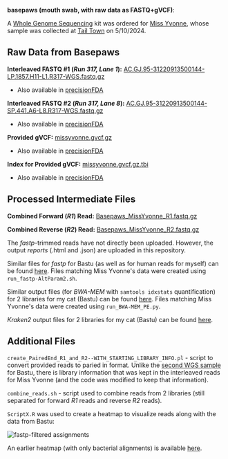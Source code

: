 **basepaws (mouth swab, with raw data as FASTQ+gVCF)**:

A [Whole Genome Sequencing](https://basepaws.com/products/whole-genome-sequencing?variant=41082749976773) kit was ordered for [Miss Yvonne](https://www.petfinder.com/cat/miss-yvonne-71559819/ca/los-angeles/kitten-rescue-ca55/), whose sample was collected at [Tail Town](https://www.tailtowncats.com/) on 5/10/2024.

## Raw Data from Basepaws

**Interleaved FASTQ #1 (*Run 317, Lane 1*):** [AC.GJ.95-31220913500144-LP.1857.H11-L1.R317-WGS.fastq.gz](https://storage.googleapis.com/miss-yvonne-cat-genome/AC.GJ.95-31220913500144-LP.1857.H11-L1.R317-WGS.fastq.gz)
 - Also available in [precisionFDA](https://precision.fda.gov/home/files/file-GqVf1J805PZb38VJK1y69f5Z-2)

**Interleaved FASTQ #2 (*Run 317, Lane 8*):** [AC.GJ.95-31220913500144-SP.441.A6-L8.R317-WGS.fastq.gz](https://storage.googleapis.com/miss-yvonne-cat-genome/AC.GJ.95-31220913500144-SP.441.A6-L8.R317-WGS.fastq.gz)
 - Also available in [precisionFDA](https://precision.fda.gov/home/files/file-GqVbVp80xxvXVk3k5yy8G3yz-2)

**Provided gVCF:** [missyvonne.gvcf.gz](https://storage.googleapis.com/miss-yvonne-cat-genome/missyvonne.gvcf.gz)
 - Also available in [precisionFDA](https://precision.fda.gov/home/files/file-GqVf1f80bfGGXQ31PygFb6jB-2)

**Index for Provided gVCF:** [missyvonne.gvcf.gz.tbi](https://storage.googleapis.com/miss-yvonne-cat-genome/missyvonne.gvcf.gz.tbi)
 - Also available in [precisionFDA](https://precision.fda.gov/home/files/file-GqVf1f0007qFQ4Kgkgq4BKyy-2)

## Processed Intermediate Files

**Combined Forward (*R1*) Read:** [Basepaws_MissYvonne_R1.fastq.gz](https://storage.googleapis.com/miss-yvonne-cat-genome/Basepaws_MissYvonne_R1.fastq.gz)

**Combined Reverse (*R2*) Read:** [Basepaws_MissYvonne_R2.fastq.gz](https://storage.googleapis.com/miss-yvonne-cat-genome/Basepaws_MissYvonne_R2.fastq.gz)

The *fastp*-trimmed reads have not directly been uploaded.  However, the output *reports* (.html and .json) are uploaded in this repository.

Similar files for *fastp* for Bastu (as well as for human reads for myself) can be found [here](https://github.com/cwarden45/Bastu_Cat_Genome/tree/master/Basepaws_Notes/Reformat_Basepaws_WGS2_and_Combine/fastp_results).  Files matching Miss Yvonne's data were created using `run_fastp-AltParam2.sh`.

Similar output files (for *BWA-MEM* with `samtools idxstats` quantification) for 2 libraries for my cat (Bastu) can be found [here](https://github.com/cwarden45/Bastu_Cat_Genome/tree/master/Basepaws_Notes/Reformat_Basepaws_WGS2_and_Combine/Additional_Alignments/Extended_Reference-2024).  Files matching Miss Yvonne's data were created using `run_BWA-MEM_PE.py`.

*Kraken2* output files for 2 libraries for my cat (Bastu) can be found [here](https://github.com/cwarden45/Bastu_Cat_Genome/tree/master/Basepaws_Notes/Reformat_Basepaws_WGS2_and_Combine/Kraken-OUT).

## Additional Files

`create_PairedEnd_R1_and_R2--WITH_STARTING_LIBRARY_INFO.pl` - script to convert provided reads to paried in format.  Unlike the [second WGS sample](https://github.com/cwarden45/Bastu_Cat_Genome/blob/master/Basepaws_Notes/Reformat_Basepaws_WGS2_and_Combine/create_PairedEnd_R1_and_R2.pl) for Bastu, there is library information that was kept in the interleaved reads for Miss Yvonne (and the code was modified to keep that information).

`combine_reads.sh` - script used to combine reads from 2 libraries (still separated for forward *R1* reads and reverse *R2* reads).

`ScriptX.R` was used to create a heatmap to visualize reads along with the data from Bastu:

![fastp-filtered assignments](Oral6SUB3_FILTERED_Braken_genera-heatmap_quantified-TOP20.PNG "fastp-filtered assignments")

An earlier heatmap (with only bacterial alignments) is available [here](https://github.com/cwarden45/Bastu_Cat_Genome/blob/master/Basepaws_Notes/Reformat_Basepaws_WGS2_and_Combine/fastp_results/Oral6SUB3_FILTERED_Braken_genera-heatmap_quantified-TOP20.PNG).
